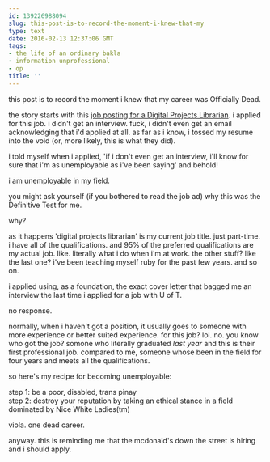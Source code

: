 ```yaml
---
id: 139226988094
slug: this-post-is-to-record-the-moment-i-knew-that-my
type: text
date: 2016-02-13 12:37:06 GMT
tags:
- the life of an ordinary bakla
- information unprofessional
- op
title: ''
---
```

this post is to record the moment i knew that my career was Officially Dead.

the story starts with this [job posting for a Digital Projects Librarian][job]. i applied for this job. i didn't get an interview. fuck, i didn't even get an email acknowledging that i'd applied at all. as far as i know, i tossed my resume into the void (or, more likely, this is what they did).

i told myself when i applied, 'if i don't even get an interview, i'll know for sure that i'm as unemployable as i've been saying' and behold!

i am unemployable in my field.

you might ask yourself (if you bothered to read the job ad) why this was the Definitive Test for me.

why?

as it happens 'digital projects librarian' is my current job title. just part-time. i have all of the qualifications. and 95% of the preferred qualifications are my actual job. like. literally what i do when i'm at work. the other stuff? like the last one? i've been teaching myself ruby for the past few years. and so on.

i applied using, as a foundation, the exact cover letter that bagged me an interview the last time i applied for a job with U of T.

no response.

normally, when i haven't got a position, it usually goes to someone with more experience or better suited experience. for this job? lol. no. you know who got the job? somone who literally graduated *last year* and this is their first professional job. compared to me, someone whose been in the field for four years and meets all the qualifications. 

so here's my recipe for becoming unemployable:

step 1: be a poor, disabled, trans pinay  
step 2: destroy your reputation by taking an ethical stance in a field dominated by Nice White Ladies(tm)

viola. one dead career.

anyway. this is reminding me that the mcdonald's down the street is hiring and i should apply.

[job]: http://syx.pw/1QyiIGc